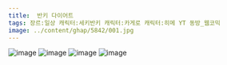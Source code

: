 ```yaml
---
title:  반키 다이어트
tags: 장르:일상 캐릭터:세키반키 캐릭터:카게로 캐릭터:히메 YT 동방_웹코믹
image: ../content/ghap/5842/001.jpg
---
```

![image](../content/ghap/5842/001.jpg)
![image](../content/ghap/5842/002.jpg)
![image](../content/ghap/5842/003.jpg)
![image](../content/ghap/5842/004.jpg)
